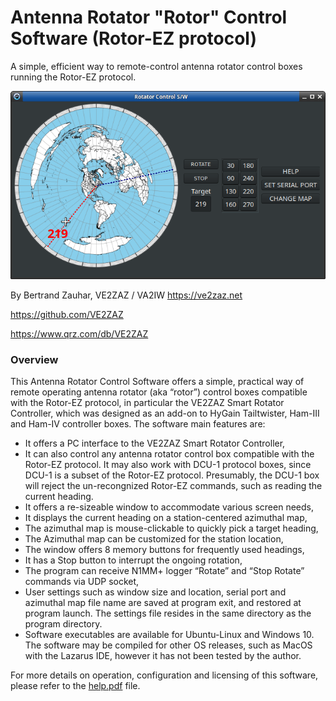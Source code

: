 # Antenna Rotator "Rotor" Control Software (Rotor-EZ protocol)
A simple, efficient way to remote-control antenna rotator control boxes running the Rotor-EZ protocol.

![The Antenna Rotator Control Software](./help/Main_Window_Large.png "The Antenna Rotator Control Software")

By Bertrand Zauhar, VE2ZAZ / VA2IW
https://ve2zaz.net

https://github.com/VE2ZAZ

https://www.qrz.com/db/VE2ZAZ 

### Overview
This Antenna Rotator Control Software offers a simple, practical way of remote operating antenna rotator (aka “rotor”) control boxes compatible with the Rotor-EZ protocol, in particular the VE2ZAZ Smart Rotator Controller, which was designed as an add-on to HyGain Tailtwister, Ham-III and Ham-IV controller boxes. The software main features are:
- It offers a PC interface to the VE2ZAZ Smart Rotator Controller,
- It can also control any antenna rotator control box compatible with the Rotor-EZ protocol. It may also work with DCU-1 protocol boxes, since DCU-1 is a subset of the Rotor-EZ protocol. Presumably, the DCU-1 box will reject the un-recongnized Rotor-EZ commands, such as reading the current heading.
- It offers a re-sizeable window to accommodate various screen needs,
- It displays the current heading on a station-centered azimuthal map,
- The azimuthal map is mouse-clickable to quickly pick a target heading,
- The Azimuthal map can be customized for the station location,
- The window offers 8 memory buttons for frequently used headings,
- It has a Stop button to interrupt the ongoing rotation,
- The program can receive N1MM+ logger “Rotate” and “Stop Rotate” commands via UDP socket,
- User settings such as window size and location, serial port and azimuthal map file name are saved at program exit, and restored at program launch. The settings file resides in the same directory as the program directory. 
- Software executables are available for Ubuntu-Linux and Windows 10. The software may be compiled for other OS releases, such as MacOS with the Lazarus IDE, however it has not been tested by the author.

For more details on operation, configuration and licensing of this software, please refer to the [help.pdf](./help/help.pdf) file.
